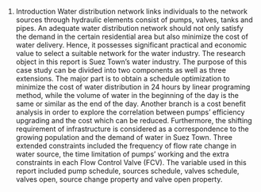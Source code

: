 1. Introduction
Water distribution network links individuals to the network sources through hydraulic elements consist of pumps, valves, tanks and pipes. An adequate water distribution network should not only satisfy the demand in the certain residential area but also minimize the cost of water delivery. Hence, it possesses significant practical and economic value to select a suitable network for the water industry.
The research object in this report is Suez Town’s water industry. The purpose of this case study can be divided into two components as well as three extensions. The major part is to obtain a schedule optimization to minimize the cost of water distribution in 24 hours by linear programing method, while the volume of water in the beginning of the day is the same or similar as the end of the day. Another branch is a cost benefit analysis in order to explore the correlation between pumps’ efficiency upgrading and the cost which can be reduced. Furthermore, the shifting requirement of infrastructure is considered as a correspondence to the growing population and the demand of water in Suez Town. Three extended constraints included the frequency of flow rate change in water source, the time limitation of pumps’ working and the extra constraints in each Flow Control Valve (FCV). The variable used in this report included pump schedule, sources schedule, valves schedule, valves open, source change property and valve open property. 
